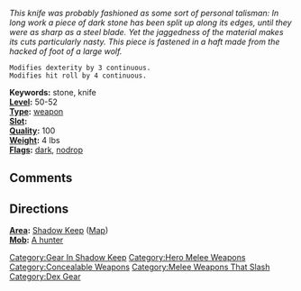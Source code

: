 *This knife was probably fashioned as some sort of personal talisman: In
long work a piece of dark stone has been split up along its edges, until
they were as sharp as a steel blade. Yet the jaggedness of the material
makes its cuts particularly nasty. This piece is fastened in a haft made
from the hacked of foot of a large wolf.*

`Modifies dexterity by 3 continuous.`  
`Modifies hit roll by 4 continuous.`

**Keywords:** stone, knife  
**[Level](Object_Level "wikilink"):** 50-52  
**[Type](:Category:Object_Types "wikilink"):**
[weapon](:Category:Melee_Weapons "wikilink")  
**[Slot](Object_Slots "wikilink"):** <wielded>  
**[Quality](Object_Quality "wikilink"):** 100  
**[Weight](Object_Weight "wikilink"):** 4 lbs  
**[Flags](:Category:Object_Flags "wikilink"):**
[dark](Dark_Flag "wikilink"), [nodrop](NoDrop_Flag "wikilink")

## Comments

## Directions

**[Area](:Category:_Areas "wikilink"):** [Shadow
Keep](:Category:_Shadow_Keep "wikilink")
([Map](Shadow_Keep_Map "wikilink"))  
**[Mob](:Category:_Mobs "wikilink"):** [A
hunter](Hunter_(Shadow_Keep) "wikilink")  

[Category:Gear In Shadow Keep](Category:Gear_In_Shadow_Keep "wikilink")
[Category:Hero Melee Weapons](Category:Hero_Melee_Weapons "wikilink")
[Category:Concealable Weapons](Category:Concealable_Weapons "wikilink")
[Category:Melee Weapons That
Slash](Category:Melee_Weapons_That_Slash "wikilink") [Category:Dex
Gear](Category:Dex_Gear "wikilink")
